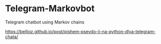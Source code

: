 # Telegram-Markovbot
Telegram сhatbot using Markov chains

https://bellioz.github.io/post/pishem-psevdo-ii-na-python-dlya-telegram-chata/
